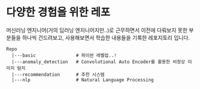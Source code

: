 # 다양한 경험을 위한 레포

머신러닝 엔지니어(거의 딥러닝 엔지니어지만..)로 근무하면서 이전에 다뤄보지 못한 부분들을 하나씩 건드려보고, 사용해보면서 학습한 내용들을 기록한 레포지토리 입니다.

```
Repo
  |---basic               # 파이썬 레벨업..!
  |---anomaly_detection   # Convolutional Auto Encoder를 활용한 비정상 이미지 탐지
  |---recommendation      # 추천 시스템
  |---nlp                 # Natural Language Processing
```